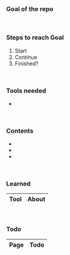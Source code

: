 
### Goal of the repo

<br>

### Steps to reach Goal
1. Start
2. Continue
3. Finished?

<br>

### Tools needed
- 

<br>

### Contents
- [](.js)
- [](.html)
- []()

<br>

### Learned

  Tool  | About  |
  ----- | ------ |
    
<br>

### Todo

 Page|Todo 
 ----|----
